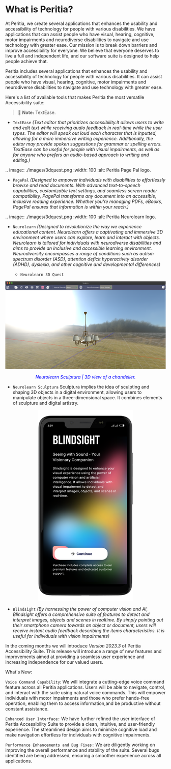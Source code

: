 What is Peritia?
===================

At Peritia, we create several applications that enhances the usability and accessibility of technology for people with various disabilities. We have applications that can assist people who have visual, hearing, cognitive, motor impairments and neurodiverse disabilities to navigate and use technology with greater ease. Our mission is to break down barriers and improve accessibility for everyone. We believe that everyone deserves to live a full and independent life, and our software suite is designed to help people achieve that.

Peritia includes several applications that  enhances the usability and accessibility of technology for people with various disabilities. It can assist people who have visual, hearing, cognitive, motor impairments and neurodiverse disabilities to navigate and use technology with greater ease.

Here's a list of available tools that makes Peritia the most versatile Accessibility suite:


> :memo: **Note:** TextEase.

- ``TextEase`` *(Text editor that prioritizes accessibility.It allows users to write and edit text while receiving audio feedback in real-time while the user types. The editor will speak out loud each character that is inputted, allowing for a more immersive writing experience. Additionally, the editor may provide spoken suggestions for grammar or spelling errors. TextEase can be useful for people with visual impairments, as well as for anyone who prefers an audio-based approach to writing and editing.)*

.. image:: ./images/3dquest.png
   :width: 100
   :alt: Peritia Page Pal logo.
- ``PagePal``  *(Designed to empower individuals with disabilities to effortlessly browse and read documents. With advanced text-to-speech capabilities, customizable text settings, and seamless screen reader compatibility, PagePal transforms any document into an accessible, inclusive reading experience. Whether you're managing PDFs, eBooks, PagePal ensures that information is within your reach.)*



.. image:: ./images/3dquest.png
   :width: 100
   :alt: Peritia Neurolearn logo.
- ``Neurolearn``  *(Designed to revolutionize the way we experience educational content. Neurolearn offers a captivating and immersive 3D environment where users can explore, learn and interact with objects. Neurolearn is tailored for individuals with neurodiverse disabilities and aims to provide an inclusive and accessible learning environment. Neurodiversity encompasses a range of conditions such as autism spectrum disorder (ASD), attention deficit hyperactivity disorder (ADHD), dyslexia, and other cognitive and developmental differences)*


    - ``Neurolearn 3D Quest`` 



<p align="center">
  <img src="https://raw.githubusercontent.com/quantum-quirks/peritia/main/docs/images/sculptura/sculptura_chandelier.png" width="700" />
</p>
<p align="center"><em style="color: blue;">Neurolearn Sculptura | 3D view of a chandelier.</em></p>



- ``Neurolearn Sculptura`` Sculptura implies the idea of sculpting and shaping 3D objects in a digital environment, allowing users to manipulate objects in a three-dimensional space. It combines elements of sculpture and digital artistry.


   

<p align="center">
  <img src="https://raw.githubusercontent.com/quantum-quirks/peritia/main/docs/images/blindsight/blindsight_onboarding.png" width="300" height="600" />
</p>

- ``Blindsight`` *(By harnessing the power of computer vision and AI, Blindsight offers a comprehensive suite of features to detect and interpret images, objects and scenes in realtime. By simply pointing out their smartphone camera towards an object or document, users will receive instant audio feedback describing the items characteristics. It is useful for individuals with vision impairments)*


In the coming months we will introduce *Version 2023.3* of Peritia Accessibility Suite. This release will introduce a range of new features and improvements aimed at providing a seamless user experience and increasing independence for our valued users.

What's New:

``Voice Command Capability``: We will integrate  a cutting-edge voice command feature across all Peritia applications. Users will be able to navigate, control, and interact with the suite using natural voice commands. This will empower individuals with motor impairments and those who prefer hands-free operation, enabling them to access information,and be productive without constant assistance.

``Enhanced User Interface:`` We have further refined the user interface of Peritia Accessibility Suite to provide a clean, intuitive, and user-friendly experience. The streamlined design aims to minimize cognitive load and make navigation effortless for individuals with cognitive impairments.

``Performance Enhancements and Bug Fixes:`` We are diligently working on improving the overall performance and stability of the suite. Several bugs identified are being addressed, ensuring a smoother experience across all applications.
